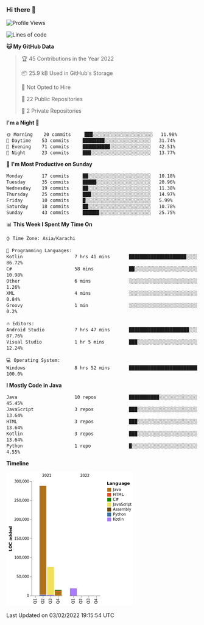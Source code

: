 ### Hi there 👋

<!--
**BilalJaved15/BilalJaved15** is a ✨ _special_ ✨ repository because its `README.md` (this file) appears on your GitHub profile.

Here are some ideas to get you started:

- 🔭 I’m currently working on ...
- 🌱 I’m currently learning ...
- 👯 I’m looking to collaborate on ...
- 🤔 I’m looking for help with ...
- 💬 Ask me about ...
- 📫 How to reach me: ...
- 😄 Pronouns: ...
- ⚡ Fun fact: ...
-->

<!--START_SECTION:waka-->
![Profile Views](http://img.shields.io/badge/Profile%20Views-0-blue)

![Lines of code](https://img.shields.io/badge/From%20Hello%20World%20I%27ve%20Written-398%20Thousand%20lines%20of%20code-blue)

**🐱 My GitHub Data** 

> 🏆 45 Contributions in the Year 2022
 > 
> 📦 25.9 kB Used in GitHub's Storage 
 > 
> 🚫 Not Opted to Hire
 > 
> 📜 22 Public Repositories 
 > 
> 🔑 2 Private Repositories  
 > 
**I'm a Night 🦉** 

```text
🌞 Morning    20 commits     ███░░░░░░░░░░░░░░░░░░░░░░   11.98% 
🌆 Daytime    53 commits     ████████░░░░░░░░░░░░░░░░░   31.74% 
🌃 Evening    71 commits     ██████████░░░░░░░░░░░░░░░   42.51% 
🌙 Night      23 commits     ███░░░░░░░░░░░░░░░░░░░░░░   13.77%

```
📅 **I'm Most Productive on Sunday** 

```text
Monday       17 commits     ██░░░░░░░░░░░░░░░░░░░░░░░   10.18% 
Tuesday      35 commits     █████░░░░░░░░░░░░░░░░░░░░   20.96% 
Wednesday    19 commits     ██░░░░░░░░░░░░░░░░░░░░░░░   11.38% 
Thursday     25 commits     ███░░░░░░░░░░░░░░░░░░░░░░   14.97% 
Friday       10 commits     █░░░░░░░░░░░░░░░░░░░░░░░░   5.99% 
Saturday     18 commits     ██░░░░░░░░░░░░░░░░░░░░░░░   10.78% 
Sunday       43 commits     ██████░░░░░░░░░░░░░░░░░░░   25.75%

```


📊 **This Week I Spent My Time On** 

```text
⌚︎ Time Zone: Asia/Karachi

💬 Programming Languages: 
Kotlin                   7 hrs 41 mins       █████████████████████░░░░   86.72% 
C#                       58 mins             ██░░░░░░░░░░░░░░░░░░░░░░░   10.98% 
Other                    6 mins              ░░░░░░░░░░░░░░░░░░░░░░░░░   1.26% 
XML                      4 mins              ░░░░░░░░░░░░░░░░░░░░░░░░░   0.84% 
Groovy                   1 min               ░░░░░░░░░░░░░░░░░░░░░░░░░   0.2%

🔥 Editors: 
Android Studio           7 hrs 47 mins       ██████████████████████░░░   87.76% 
Visual Studio            1 hr 5 mins         ███░░░░░░░░░░░░░░░░░░░░░░   12.24%

💻 Operating System: 
Windows                  8 hrs 52 mins       █████████████████████████   100.0%

```

**I Mostly Code in Java** 

```text
Java                     10 repos            ███████████░░░░░░░░░░░░░░   45.45% 
JavaScript               3 repos             ███░░░░░░░░░░░░░░░░░░░░░░   13.64% 
HTML                     3 repos             ███░░░░░░░░░░░░░░░░░░░░░░   13.64% 
Kotlin                   3 repos             ███░░░░░░░░░░░░░░░░░░░░░░   13.64% 
Python                   1 repo              █░░░░░░░░░░░░░░░░░░░░░░░░   4.55%

```


**Timeline**

![Chart not found](https://raw.githubusercontent.com/BilalJaved15/BilalJaved15/main/charts/bar_graph.png) 


 Last Updated on 03/02/2022 19:15:54 UTC
<!--END_SECTION:waka-->
